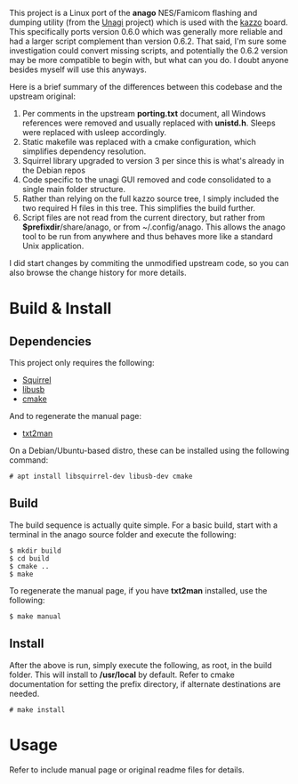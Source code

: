 This project is a Linux port of the **anago** 
NES/Famicom flashing and dumping utility 
(from the [Unagi](https://osdn.net/projects/unagi/wiki/FrontPage) project) which is used with the [kazzo](https://osdn.net/projects/unagi/releases/46303) board. This specifically ports version 0.6.0 which was generally more reliable and had a larger script complement than version 0.6.2. That said, I'm sure some investigation could convert missing scripts, and potentially the 0.6.2 version may be more compatible to begin with, but what can you do. I doubt anyone besides myself will use this anyways.

Here is a brief summary of the differences between this codebase and the upstream original:

 1. Per comments in the upstream **porting.txt** document, all Windows references were removed and usually replaced with **unistd.h**. Sleeps were replaced with usleep accordingly.
 2. Static makefile was replaced with a cmake configuration, which simplifies dependency resolution.
 3. Squirrel library upgraded to version 3 per since this is what's already in the Debian repos
 4. Code specific to the unagi GUI removed and code consolidated to a single main folder structure.
 5. Rather than relying on the full kazzo source tree, I simply included the two required H files in this tree. This simplifies the build further.
 6. Script files are not read from the current directory, but rather from **$prefixdir**/share/anago, or from ~/.config/anago. This allows the anago tool to be run from anywhere and thus behaves more like a standard Unix application.

I did start changes by commiting the unmodified upstream code, so you can also browse the change history for more details.

# Build & Install

## Dependencies

This project only requires the following:

 * [Squirrel](http://squirrel-lang.org/)
 * [libusb](https://libusb.info/)
 * [cmake](https://cmake.org/)

And to regenerate the manual page:

 * [txt2man](https://github.com/mvertes/txt2man)

On a Debian/Ubuntu-based distro, these can be installed using the following command:
  
    # apt install libsquirrel-dev libusb-dev cmake

## Build

The build sequence is actually quite simple. For a basic build, start with a terminal in the anago source folder and execute the following:

    $ mkdir build
    $ cd build
    $ cmake ..
    $ make

To regenerate the manual page, if you have **txt2man** installed, use the following:

    $ make manual
    
## Install

After the above is run, simply execute the following, as root, in the build folder. This will install to **/usr/local** by default. Refer to cmake documentation for setting the prefix directory, if alternate destinations are needed.

    # make install
    
# Usage

Refer to include manual page or original readme files for details.
